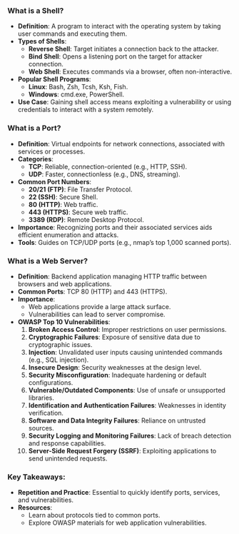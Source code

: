 ### **What is a Shell?**
- **Definition**: A program to interact with the operating system by taking user commands and executing them.
- **Types of Shells**:
    - **Reverse Shell**: Target initiates a connection back to the attacker.
    - **Bind Shell**: Opens a listening port on the target for attacker connection.
    - **Web Shell**: Executes commands via a browser, often non-interactive.
- **Popular Shell Programs**:
    - **Linux**: Bash, Zsh, Tcsh, Ksh, Fish.
    - **Windows**: cmd.exe, PowerShell.
- **Use Case**: Gaining shell access means exploiting a vulnerability or using credentials to interact with a system remotely.



### **What is a Port?**
- **Definition**: Virtual endpoints for network connections, associated with services or processes.
- **Categories**:
    - **TCP**: Reliable, connection-oriented (e.g., HTTP, SSH).
    - **UDP**: Faster, connectionless (e.g., DNS, streaming).
- **Common Port Numbers**:
    - **20/21 (FTP)**: File Transfer Protocol.
    - **22 (SSH)**: Secure Shell.
    - **80 (HTTP)**: Web traffic.
    - **443 (HTTPS)**: Secure web traffic.
    - **3389 (RDP)**: Remote Desktop Protocol.
- **Importance**: Recognizing ports and their associated services aids efficient enumeration and attacks.
- **Tools**: Guides on TCP/UDP ports (e.g., nmap’s top 1,000 scanned ports).



### **What is a Web Server?**
- **Definition**: Backend application managing HTTP traffic between browsers and web applications.
- **Common Ports**: TCP 80 (HTTP) and 443 (HTTPS).
- **Importance**:
    - Web applications provide a large attack surface.
    - Vulnerabilities can lead to server compromise.
- **OWASP Top 10 Vulnerabilities**:
    1. **Broken Access Control**: Improper restrictions on user permissions.
    2. **Cryptographic Failures**: Exposure of sensitive data due to cryptographic issues.
    3. **Injection**: Unvalidated user inputs causing unintended commands (e.g., SQL injection).
    4. **Insecure Design**: Security weaknesses at the design level.
    5. **Security Misconfiguration**: Inadequate hardening or default configurations.
    6. **Vulnerable/Outdated Components**: Use of unsafe or unsupported libraries.
    7. **Identification and Authentication Failures**: Weaknesses in identity verification.
    8. **Software and Data Integrity Failures**: Reliance on untrusted sources.
    9. **Security Logging and Monitoring Failures**: Lack of breach detection and response capabilities.
    10. **Server-Side Request Forgery (SSRF)**: Exploiting applications to send unintended requests.



### **Key Takeaways**:
- **Repetition and Practice**: Essential to quickly identify ports, services, and vulnerabilities.
- **Resources**:
    - Learn about protocols tied to common ports.
    - Explore OWASP materials for web application vulnerabilities.